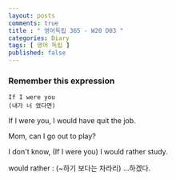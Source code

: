 ```yaml
---
layout: posts
comments: true
title : " 영어독립 365 - W20 D03 "
categories: Diary
tags: [ 영어 독립 ]
published: false
---
```


### Remember this expression

```
If I were you
(내가 너 였다면)
```

If I were you, I would have quit the job.

Mom, can I go out to play?

I don't know, (If I were you) I would rather study.

would rather
 : (~하기 보다는 차라리) ...하겠다.

